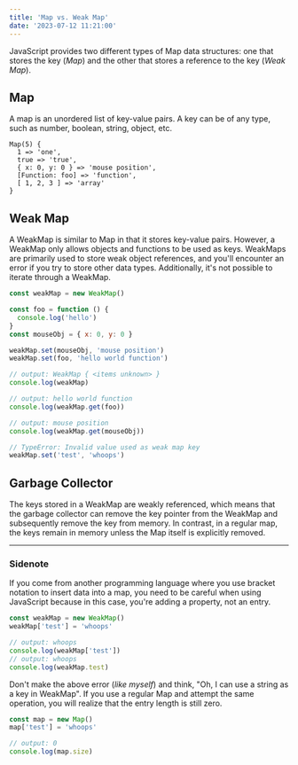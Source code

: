 ```yaml
---
title: 'Map vs. Weak Map'
date: '2023-07-12 11:21:00'
---
```


JavaScript provides two different types of Map data structures: one that stores the key (_Map_) and the other
that stores a reference to the key (_Weak Map_).

## Map

A map is an unordered list of key-value pairs. A key can be of any type, such as number, boolean, string, object, etc.

```text
Map(5) {
  1 => 'one',
  true => 'true',
  { x: 0, y: 0 } => 'mouse position',
  [Function: foo] => 'function',
  [ 1, 2, 3 ] => 'array'
}
```

## Weak Map

A WeakMap is similar to Map in that it stores key-value pairs. However, a WeakMap only allows objects
and functions to be used as keys. WeakMaps are primarily used to store weak object references, and you'll
encounter an error if you try to store other data types. Additionally, it's not possible to iterate through
a WeakMap.

```js
const weakMap = new WeakMap()

const foo = function () {
  console.log('hello')
}
const mouseObj = { x: 0, y: 0 }

weakMap.set(mouseObj, 'mouse position')
weakMap.set(foo, 'hello world function')

// output: WeakMap { <items unknown> }
console.log(weakMap)

// output: hello world function
console.log(weakMap.get(foo))

// output: mouse position
console.log(weakMap.get(mouseObj))

// TypeError: Invalid value used as weak map key
weakMap.set('test', 'whoops')
```

## Garbage Collector

The keys stored in a WeakMap are weakly referenced, which means that the garbage collector can remove the key pointer from the WeakMap and subsequently remove the key from memory. In contrast, in a regular map, the keys remain in memory unless the Map itself is explicitly removed.

---

### Sidenote

If you come from another programming language where you use bracket notation to insert data into a map, you need to be careful when using JavaScript because in this case, you're adding a property, not an entry.

```js
const weakMap = new WeakMap()
weakMap['test'] = 'whoops'

// output: whoops
console.log(weakMap['test'])
// output: whoops
console.log(weakMap.test)
```

Don't make the above error (_like myself_) and think, "Oh, I can use a string as a key in WeakMap". If you use a regular Map and attempt the same operation, you will realize that the entry length is still zero.

```js
const map = new Map()
map['test'] = 'whoops'

// output: 0
console.log(map.size)
```
